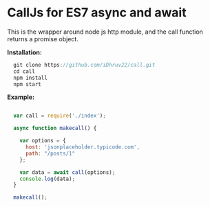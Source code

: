 CallJs for ES7 async and await
==============================

This is the wrapper around node js http module, and the call function returns a promise object.

__**Installation:**__

```javascript
  git clone https://github.com/iDhruv22/call.git
  cd call
  npm install
  npm start
```

__**Example:**__

```javascript

  var call = require('./index');

  async function makecall() {

    var options = {
      host: 'jsonplaceholder.typicode.com',
      path: "/posts/1"
    };

    var data = await call(options);
    console.log(data);
  }

  makecall();

```
